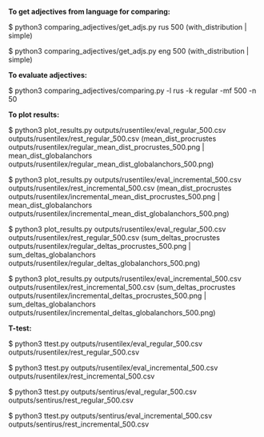 **To get adjectives from language for comparing:**  

$ python3 comparing_adjectives/get_adjs.py rus 500 (with_distribution | simple)

$ python3 comparing_adjectives/get_adjs.py eng 500 (with_distribution | simple)

**To evaluate adjectives:**  

$ python3 comparing_adjectives/comparing.py -l rus -k regular -mf 500 -n 50

**To plot results:**  

$ python3 plot_results.py outputs/rusentilex/eval_regular_500.csv outputs/rusentilex/rest_regular_500.csv (mean_dist_procrustes outputs/rusentilex/regular_mean_dist_procrustes_500.png | mean_dist_globalanchors outputs/rusentilex/regular_mean_dist_globalanchors_500.png)

$ python3 plot_results.py outputs/rusentilex/eval_incremental_500.csv outputs/rusentilex/rest_incremental_500.csv (mean_dist_procrustes outputs/rusentilex/incremental_mean_dist_procrustes_500.png | mean_dist_globalanchors outputs/rusentilex/incremental_mean_dist_globalanchors_500.png)

$ python3 plot_results.py outputs/rusentilex/eval_regular_500.csv outputs/rusentilex/rest_regular_500.csv (sum_deltas_procrustes outputs/rusentilex/regular_deltas_procrustes_500.png | sum_deltas_globalanchors outputs/rusentilex/regular_deltas_globalanchors_500.png)

$ python3 plot_results.py outputs/rusentilex/eval_incremental_500.csv outputs/rusentilex/rest_incremental_500.csv (sum_deltas_procrustes outputs/rusentilex/incremental_deltas_procrustes_500.png | sum_deltas_globalanchors outputs/rusentilex/incremental_deltas_globalanchors_500.png)

**T-test:**  

$ python3 ttest.py outputs/rusentilex/eval_regular_500.csv outputs/rusentilex/rest_regular_500.csv

$ python3 ttest.py outputs/rusentilex/eval_incremental_500.csv outputs/rusentilex/rest_incremental_500.csv

$ python3 ttest.py outputs/sentirus/eval_regular_500.csv outputs/sentirus/rest_regular_500.csv

$ python3 ttest.py outputs/sentirus/eval_incremental_500.csv outputs/sentirus/rest_incremental_500.csv

